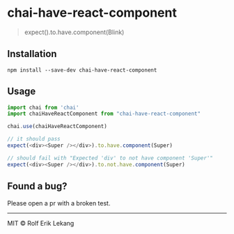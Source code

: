 # chai-have-react-component
> expect(<Super />).to.have.component(Blink)

## Installation
```
npm install --save-dev chai-have-react-component
```

## Usage

```javascript
import chai from 'chai'
import chaiHaveReactComponent from "chai-have-react-component"

chai.use(chaiHaveReactComponent)

// it should pass
expect(<div><Super /></div>).to.have.component(Super)

// should fail with "Expected 'div' to not have component 'Super'"
expect(<div><Super /></div>).to.not.have.component(Super)
```

## Found a bug?
Please open a pr with a broken test.

----------------------

MIT © Rolf Erik Lekang
